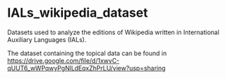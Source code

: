 # IALs_wikipedia_dataset
Datasets used to analyze the editions of Wikipedia written in International Auxiliary Languages (IALs).

The dataset containing the topical data can be found in https://drive.google.com/file/d/1xwvC-qUUT6_wWPqwyPgNlLdEqxZhPrLU/view?usp=sharing

